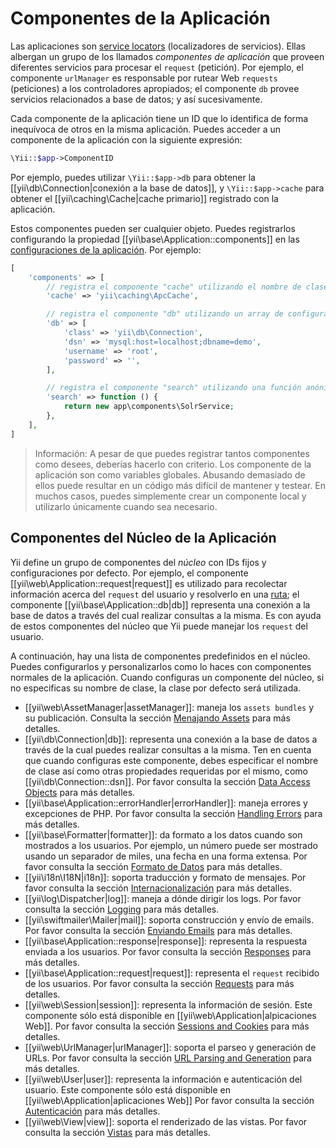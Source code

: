 Componentes de la Aplicación
============================

Las aplicaciones son [service locators](concept-service-locators.md) (localizadores de servicios). Ellas albergan
un grupo de los llamados *componentes de aplicación* que proveen diferentes servicios para procesar el `request` (petición).
Por ejemplo, el componente `urlManager` es responsable por rutear Web `requests` (peticiones) a los controladores apropiados;
el componente `db` provee servicios relacionados a base de datos; y así sucesivamente.

Cada componente de la aplicación tiene un ID que lo identifica de forma inequívoca de otros en la misma aplicación.
Puedes acceder a un componente de la aplicación con la siguiente expresión:

```php
\Yii::$app->ComponentID
```

Por ejemplo, puedes utilizar `\Yii::$app->db` para obtener la [[yii\db\Connection|conexión a la base de datos]],
y `\Yii::$app->cache` para obtener el [[yii\caching\Cache|cache primario]] registrado con la aplicación.

Estos componentes pueden ser cualquier objeto. Puedes registrarlos configurando la propiedad [[yii\base\Application::components]]
en las [configuraciones de la aplicación](structure-applications.md#application-configurations).
Por ejemplo:

```php
[
    'components' => [
        // registra el componente "cache" utilizando el nombre de clase
        'cache' => 'yii\caching\ApcCache',

        // registra el componente "db" utilizando un array de configuración
        'db' => [
            'class' => 'yii\db\Connection',
            'dsn' => 'mysql:host=localhost;dbname=demo',
            'username' => 'root',
            'password' => '',
        ],

        // registra el componente "search" utilizando una función anónima
        'search' => function () {
            return new app\components\SolrService;
        },
    ],
]
```

> Información: A pesar de que puedes registrar tantos componentes como desees, deberías hacerlo con criterio.
  Los componente de la aplicación son como variables globales. Abusando demasiado de ellos puede resultar en
  un código más difícil de mantener y testear. En muchos casos, puedes simplemente crear un componente local
  y utilizarlo únicamente cuando sea necesario.


## Componentes del Núcleo de la Aplicación <span id="core-application-components"></span>

Yii define un grupo de componentes del *núcleo* con IDs fijos y configuraciones por defecto. Por ejemplo,
el componente [[yii\web\Application::request|request]] es utilizado para recolectar información acerca
del `request` del usuario y resolverlo en una [ruta](runtime-routing.md); el componente [[yii\base\Application::db|db]]
representa una conexión a la base de datos a través del cual realizar consultas a la misma.
Es con ayuda de estos componentes del núcleo que Yii puede manejar los `request` del usuario.

A continuación, hay una lista de componentes predefinidos en el núcleo. Puedes configurarlos y personalizarlos
como lo haces con componentes normales de la aplicación. Cuando configuras un componente del núcleo,
si no especificas su nombre de clase, la clase por defecto será utilizada.

* [[yii\web\AssetManager|assetManager]]: maneja los `assets bundles` y su publicación.
  Consulta la sección [Menajando Assets](output-assets.md) para más detalles.
* [[yii\db\Connection|db]]: representa una conexión a la base de datos a través de la cual puedes realizar consultas a la misma.
  Ten en cuenta que cuando configuras este componente, debes especificar el nombre de clase así como otras
  propiedades requeridas por el mismo, como [[yii\db\Connection::dsn]].
  Por favor consulta la sección [Data Access Objects](db-dao.md) para más detalles.
* [[yii\base\Application::errorHandler|errorHandler]]: maneja errores y excepciones de PHP.
  Por favor consulta la sección [Handling Errors](tutorial-handling-errors.md) para más detalles.
* [[yii\base\Formatter|formatter]]: da formato a los datos cuando son mostrados a los usuarios. Por ejemplo, un número
  puede ser mostrado usando un separador de miles, una fecha en una forma extensa.
  Por favor consulta la sección [Formato de Datos](output-formatting.md) para más detalles.
* [[yii\i18n\I18N|i18n]]: soporta traducción y formato de mensajes.
  Por favor consulta la sección [Internacionalización](tutorial-i18n.md) para más detalles.
* [[yii\log\Dispatcher|log]]: maneja a dónde dirigir los logs.
  Por favor consulta la sección [Logging](tutorial-logging.md) para más detalles.
* [[yii\swiftmailer\Mailer|mail]]: soporta construcción y envío de emails.
  Por favor consulta la sección [Enviando Emails](tutorial-mailing.md) para más detalles.
* [[yii\base\Application::response|response]]: representa la respuesta enviada a los usuarios.
  Por favor consulta la sección [Responses](runtime-responses.md) para más detalles.
* [[yii\base\Application::request|request]]: representa el `request` recibido de los usuarios.
  Por favor consulta la sección [Requests](runtime-requests.md) para más detalles.
* [[yii\web\Session|session]]: representa la información de sesión. Este componente sólo está disponible
  en [[yii\web\Application|alpicaciones Web]].
  Por favor consulta la sección [Sessions and Cookies](runtime-sessions-cookies.md) para más detalles.
* [[yii\web\UrlManager|urlManager]]: soporta el parseo y generación de URLs.
  Por favor consulta la sección [URL Parsing and Generation](runtime-url-handling.md) para más detalles.
* [[yii\web\User|user]]: representa la información e autenticación del usuario. Este componente sólo está disponible
  en [[yii\web\Application|aplicaciones Web]]
  Por favor consulta la sección [Autenticación](security-authentication.md) para más detalles.
* [[yii\web\View|view]]: soporta el renderizado de las vistas.
  Por favor consulta la sección [Vistas](structure-views.md) para más detalles.
